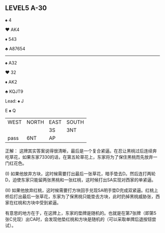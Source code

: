 ## LEVEL5 A-30
:spades: 4

:hearts: AK4

:diamonds: 543

:clubs: A87654

---

:spades: A32

:hearts: 32

:diamonds: AK2

:clubs: KQJT9

Lead: :spades: J

E :spades: Q

<table>
    <tr><td>WEST</td> <td>NORTH</td> <td>EAST</td> <td>SOUTH</td></tr>
    <tr><td></td> <td></td> <td>3S</td> <td>3NT</td></tr>
    <tr><td>pass</td> <td>6NT</td> <td>AP</td> <td></td></tr>
</table>

正解：
这牌其实答案说得很清晰，最后是一个复合紧逼。在忍让黑桃过后连续奔吃草花，如果东家7330的话，在第五轮草花上，东家将为了保住黑桃而先放弃一门红花色。

(I) 如果他放弃方块，这时候需要打出最后一张草花，暗手垫去D。然后连打两轮D，迫使东家只能留两张黑桃和一张红桃，这时候打出SA实现对西家的单紧逼。

(II) 如果他放弃红桃，这时候需要打方块回手兑现SA明手垫D完成双紧逼。红桃上桥后打出最后一张草花，东家为了保黑桃只能垫去方块，此时扔掉黑桃威胁张，西家在红桃和方块中受到紧逼。

有意思的地方在于，在这牌上，东家的垫牌是随机的。也就是在第7张牌（即第5张C兑现）出CA时，会发现他垫红桃和方块是随机的（可以采取单牌后退按钮尝试）。

